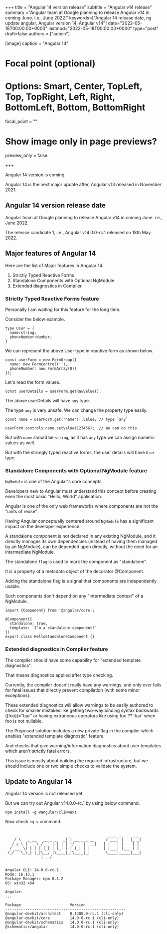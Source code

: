 +++
title = "Angular 14 version release"
subtitle = "Angular v14 release"
summary ="Angular team at Google planning to release Angular v14 in coming June. i.e., June 2022."
keywords=["Angular 14 release date, ng update angular, Angular version 14, Angular v14"]
date="2022-05-18T00:00:00+0000"
lastmod="2022-05-18T00:00:00+0000"
type="post"
draft=false
authors = ["admin"]

[image]
  caption = "Angular 14"

  # Focal point (optional)
  # Options: Smart, Center, TopLeft, Top, TopRight, Left, Right, BottomLeft, Bottom, BottomRight
  focal_point = ""

  # Show image only in page previews?
  preview_only = false

+++

Angular 14 version is coming.

Angular 14 is the next major update after, Angular v13 released in November 2021.


## Angular 14 version release date

Angular team at Google planning to release Angular v14 in coming June. i.e., June 2022.

The release candidate 1, i.e., Angular v14.0.0-rc.1 released on 18th May 2022.

## Major features of Angular 14

Here are the list of Major features in Angular 14.

1. Strictly Typed Reactive Forms 
2. Standalone Components with Optional NgModule
3. Extended diagnostics in Compiler

### Strictly Typed Reactive Forms feature

Personally I am waiting for this feature for the long time. 

Consider the below example. 

```
type User = {
  name:string;
  phoneNumber:Number;
}
```

We can represent the above User type in reactive form as shown below.

```
const userForm = new FormGroup({
  name: new FormControl(''),
  phoneNumber: new FormArray(0))
});
```

Let's read the form values.

```
const userDetails = userForm.getRawValue(); 
```

The above userDetails will have `any` type. 

The type `any` is very unsafe. We can change the property type easily. 

```
const name = userForm.get('name')!.value; // type `any`

userForm.controls.name.setValue(123456);  // We can do this.
```

But with `name` should be `string`, as it has `any` type we can assign numeric values as well.

But with the strongly typed reactive forms, the user details will have `User` type.

### Standalone Components with Optional NgModule feature

`NgModule` is one of the Angular's core concepts. 

Developers new to Angular must understand this concept before creating even the most basic "Hello, World" application.

Angular is one of the only web frameworks where components are not the “units of reuse”.

Having Angular conceptually centered around `NgModule` has a significant impact on the developer experience. 

A standalone component is not declared in any existing NgModule, and it directly manages its own dependencies (instead of having them managed by an NgModule), can be depended upon directly, without the need for an intermediate NgModule.

The standalone `flag` is used to mark the component as "standalone". 

It is a property of a metadata object of the decorator @Component.

Adding the standalone flag is a signal that components are independently usable. 

Such components don't depend on any "intermediate context" of a NgModule.

```
import {Component} from '@angular/core';

@Component({
  standalone: true,  
  template: `I'm a standalone component!`
})
export class HelloStandaloneComponent {}
```

### Extended diagnostics in Compiler feature

The compiler should have some capability for "extended template diagnostics".

That means diagnostics applied after type checking. 

Currently, the compiler doesn't really have any warnings, and only ever fails for fatal issues that directly prevent compilation (with some minor exceptions). 

These extended diagnostics will allow warnings to be easily authored to check for smaller mistakes like getting two-way binding syntax backwards ([foo])="bar" or having extraneous operators like using foo ?? 'bar' when foo is not nullable.

The Proposed solution includes a new private flag in the compiler which enables "extended template diagnostic" feature.

And checks that give warning/information diagnostics about user templates which aren't strictly fatal errors. 

This issue is mostly about building the required infrastructure, but we should include one or two simple checks to validate the system.

## Update to Angular 14 

Angular 14 version is not released yet. 

But we can try out Angular v14.0.0-rc.1 by using below command.

```
npm install -g @angular/cli@next
```

Now check `ng v` command.

```

     _                      _                 ____ _     ___
    / \   _ __   __ _ _   _| | __ _ _ __     / ___| |   |_ _|
   / △ \ | '_ \ / _` | | | | |/ _` | '__|   | |   | |    | |
  / ___ \| | | | (_| | |_| | | (_| | |      | |___| |___ | |
 /_/   \_\_| |_|\__, |\__,_|_|\__,_|_|       \____|_____|___|
                |___/


Angular CLI: 14.0.0-rc.1
Node: 16.13.1
Package Manager: npm 8.1.2
OS: win32 x64

Angular:
...

Package                      Version
------------------------------------------------------
@angular-devkit/architect    0.1400.0-rc.1 (cli-only)
@angular-devkit/core         14.0.0-rc.1 (cli-only)
@angular-devkit/schematics   14.0.0-rc.1 (cli-only)
@schematics/angular          14.0.0-rc.1 (cli-only)
```



